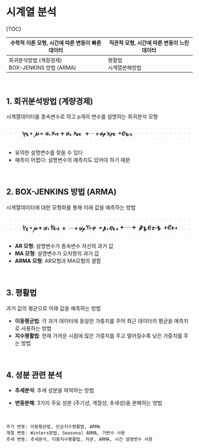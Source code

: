 # 시계열 분석

[TOC]

| 수학적 이론 모형, 시간에 따른 변동이 빠른 데이터   | 직관적 모형, 시간에 따른 변동이 느린 데이터 |
| -------------------------------------------------- | ------------------------------------------- |
| 회귀분석방법 (계량경제)<br>BOX-JENKINS 방법 (ARMA) | 평활법<br>시계열분해방법                    |

<br>

## 1. 회귀분석방법 (계량경제)

시계열데이터를 종속변수로 하고 p개의 변수를 설명하는 회귀분석 모형

![회귀](README.assets/회귀.jpg)

- 유의한 설명변수를 찾을 수 있다
- 예측이 어렵다: 설명변수의 예측치도 있어야 하기 때문

<br>

## 2. BOX-JENKINS 방법 (ARMA)

시계열데이터에 대한 모형화를 통해 미래 값을 예측하는 방법

![ARMA](README.assets/ARMA.jpg)

- **AR 모형**: 설명변수가 종속변수 자신의 과거 값
- **MA 모형**: 설명변수가 오차항의 과거 값
- **ARMA 모형**: AR모형과 MA모형의 결합

<br>

## 3. 평활법

과거 값의 평균으로 미래 값을 예측하는 방법

- **이동평균법**: 각 과거 데이터에 동일한 가중치를 주어 최근 데이터의 평균을 예측치로 사용하는 방법
- **지수평활법**: 현재 가까운 시점에 많은 가중치를 주고 멀어질수록 낮은 가중치를 주는 방법

<br>

## 4. 성분 관련 분석

- **추세분석**: 추세 성분을 파악하는 방법 

- **변동분해**: 3가지 주요 성분 (주기성, 계절성, 추세성)을 분해하는 방법

<br>

```
주기 변동: 이동평균법, 단순지수평활법, ARMA
계절 변동: Winters방법, Seasonal ARMA, 가변수 사용
추세 변동: 추세분석, 이중지수평활법, 차분, ARMA, 시간 설명변수 사용
```

